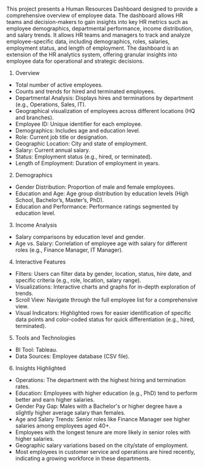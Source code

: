 This project presents a Human Resources Dashboard designed to provide a comprehensive overview of employee data. The dashboard allows HR teams and decision-makers to gain insights into key HR metrics such as employee demographics, departmental performance, income distribution, and salary trends. It allows HR teams and managers to track and analyze employee-specific data, including demographics, roles, salaries, employment status, and length of employment.
The dashboard is an extension of the HR analytics system, offering granular insights into employee data for operational and strategic decisions.
1. Overview
* Total number of active employees.
* Counts and trends for hired and terminated employees.
* Departmental Analysis: Displays hires and terminations by department (e.g., Operations, Sales, IT).
* Geographical visualization of employees across different locations (HQ and branches).
* Employee ID: Unique identifier for each employee.
* Demographics: Includes age and education level.
* Role: Current job title or designation.
* Geographic Location: City and state of employment.
* Salary: Current annual salary.
* Status: Employment status (e.g., hired, or terminated).
* Length of Employment: Duration of employment in years.
2. Demographics
* Gender Distribution: Proportion of male and female employees.
* Education and Age: Age group distribution by education levels (High School, Bachelor’s, Master’s, PhD).
* Education and Performance: Performance ratings segmented by education level.
3. Income Analysis
* Salary comparisons by education level and gender.
* Age vs. Salary: Correlation of employee age with salary for different roles (e.g., Finance Manager, IT Manager).
4. Interactive Features
* Filters: Users can filter data by gender, location, status, hire date, and specific criteria (e.g., role, location, salary range).
* Visualizations: Interactive charts and graphs for in-depth exploration of trends.
* Scroll View: Navigate through the full employee list for a comprehensive view.
* Visual Indicators: Highlighted rows for easier identification of specific data points and color-coded status for quick differentiation (e.g., hired, terminated).
5. Tools and Technologies
* BI Tool: Tableau.
* Data Sources: Employee database (CSV file).
6. Insights Highlighted
* Operations: The department with the highest hiring and termination rates.
* Education: Employees with higher education (e.g., PhD) tend to perform better and earn higher salaries.
* Gender Pay Gap: Males with a Bachelor's or higher degree have a slightly higher average salary than females.
* Age and Salary Trends: Senior roles like Finance Manager see higher salaries among employees aged 40+.
* Employees with the longest tenure are more likely in senior roles with higher salaries.
* Geographic salary variations based on the city/state of employment.
* Most employees in customer service and operations are hired recently, indicating a growing workforce in these departments.
